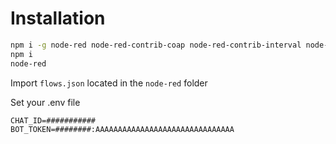 # Installation

```bash
npm i -g node-red node-red-contrib-coap node-red-contrib-interval node-red-dashboard node-red-node-random
npm i
node-red
```

Import `flows.json` located in the `node-red` folder

Set your .env file 

```
CHAT_ID=###########
BOT_TOKEN=########:AAAAAAAAAAAAAAAAAAAAAAAAAAAAAAA
```
